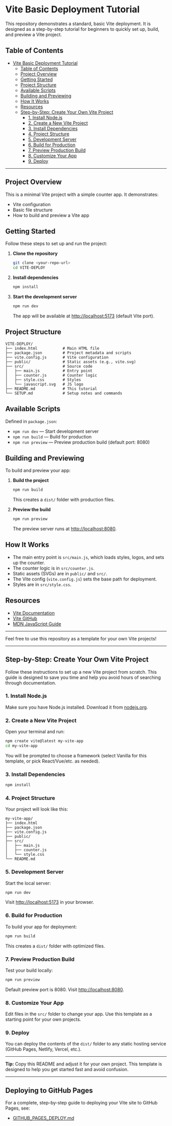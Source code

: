 # Vite Basic Deployment Tutorial

This repository demonstrates a standard, basic Vite deployment. It is designed as a step-by-step tutorial for beginners to quickly set up, build, and preview a Vite project.

## Table of Contents
- [Vite Basic Deployment Tutorial](#vite-basic-deployment-tutorial)
  - [Table of Contents](#table-of-contents)
  - [Project Overview](#project-overview)
  - [Getting Started](#getting-started)
  - [Project Structure](#project-structure)
  - [Available Scripts](#available-scripts)
  - [Building and Previewing](#building-and-previewing)
  - [How It Works](#how-it-works)
  - [Resources](#resources)
  - [Step-by-Step: Create Your Own Vite Project](#step-by-step-create-your-own-vite-project)
    - [1. Install Node.js](#1-install-nodejs)
    - [2. Create a New Vite Project](#2-create-a-new-vite-project)
    - [3. Install Dependencies](#3-install-dependencies)
    - [4. Project Structure](#4-project-structure)
    - [5. Development Server](#5-development-server)
    - [6. Build for Production](#6-build-for-production)
    - [7. Preview Production Build](#7-preview-production-build)
    - [8. Customize Your App](#8-customize-your-app)
    - [9. Deploy](#9-deploy)

---

## Project Overview
This is a minimal Vite project with a simple counter app. It demonstrates:
- Vite configuration
- Basic file structure
- How to build and preview a Vite app

## Getting Started
Follow these steps to set up and run the project:

1. **Clone the repository**
	```sh
	git clone <your-repo-url>
	cd VITE-DEPLOY
	```
2. **Install dependencies**
	```sh
	npm install
	```
3. **Start the development server**
	```sh
	npm run dev
	```
	The app will be available at [http://localhost:5173](http://localhost:5173) (default Vite port).

## Project Structure
```
VITE-DEPLOY/
├── index.html           # Main HTML file
├── package.json         # Project metadata and scripts
├── vite.config.js       # Vite configuration
├── public/              # Static assets (e.g., vite.svg)
├── src/                 # Source code
│   ├── main.js          # Entry point
│   ├── counter.js       # Counter logic
│   ├── style.css        # Styles
│   └── javascript.svg   # JS logo
├── README.md            # This tutorial
└── SETUP.md             # Setup notes and commands
```

## Available Scripts
Defined in `package.json`:

- `npm run dev` — Start development server
- `npm run build` — Build for production
- `npm run preview` — Preview production build (default port: 8080)

## Building and Previewing
To build and preview your app:

1. **Build the project**
	```sh
	npm run build
	```
	This creates a `dist/` folder with production files.

2. **Preview the build**
	```sh
	npm run preview
	```
	The preview server runs at [http://localhost:8080](http://localhost:8080).

## How It Works
- The main entry point is `src/main.js`, which loads styles, logos, and sets up the counter.
- The counter logic is in `src/counter.js`.
- Static assets (SVGs) are in `public/` and `src/`.
- The Vite config (`vite.config.js`) sets the base path for deployment.
- Styles are in `src/style.css`.

## Resources
- [Vite Documentation](https://vitejs.dev/)
- [Vite GitHub](https://github.com/vitejs/vite)
- [MDN JavaScript Guide](https://developer.mozilla.org/en-US/docs/Web/JavaScript)

---

Feel free to use this repository as a template for your own Vite projects!

---

## Step-by-Step: Create Your Own Vite Project

Follow these instructions to set up a new Vite project from scratch. This guide is designed to save you time and help you avoid hours of searching through documentation.

### 1. Install Node.js
Make sure you have Node.js installed. Download it from [nodejs.org](https://nodejs.org/).

### 2. Create a New Vite Project
Open your terminal and run:
```sh
npm create vite@latest my-vite-app
cd my-vite-app
```
You will be prompted to choose a framework (select Vanilla for this template, or pick React/Vue/etc. as needed).

### 3. Install Dependencies
```sh
npm install
```

### 4. Project Structure
Your project will look like this:
```
my-vite-app/
├── index.html
├── package.json
├── vite.config.js
├── public/
├── src/
│   ├── main.js
│   ├── counter.js
│   └── style.css
└── README.md
```

### 5. Development Server
Start the local server:
```sh
npm run dev
```
Visit [http://localhost:5173](http://localhost:5173) in your browser.

### 6. Build for Production
To build your app for deployment:
```sh
npm run build
```
This creates a `dist/` folder with optimized files.

### 7. Preview Production Build
Test your build locally:
```sh
npm run preview
```
Default preview port is 8080. Visit [http://localhost:8080](http://localhost:8080).

### 8. Customize Your App
Edit files in the `src/` folder to change your app. Use this template as a starting point for your own projects.

### 9. Deploy
You can deploy the contents of the `dist/` folder to any static hosting service (GitHub Pages, Netlify, Vercel, etc.).

---

**Tip:** Copy this README and adjust it for your own project. This template is designed to help you get started fast and avoid confusion.


---

## Deploying to GitHub Pages

For a complete, step-by-step guide to deploying your Vite site to GitHub Pages, see:

- [GITHUB_PAGES_DEPLOY.md](./GITHUB_PAGES_DEPLOY.md)
